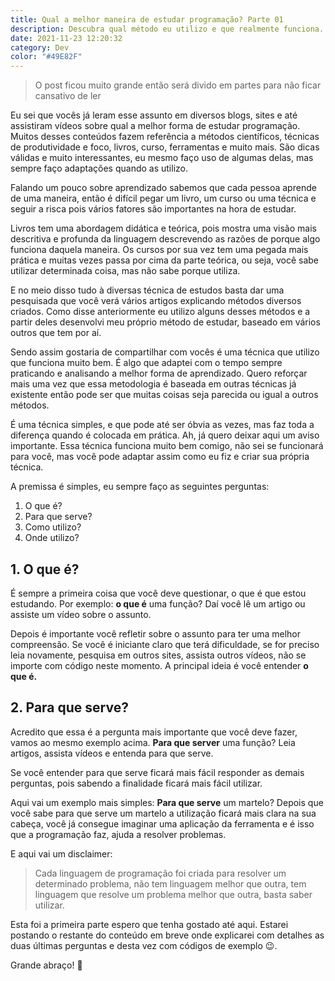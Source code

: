 ```yaml
---
title: Qual a melhor maneira de estudar programação? Parte 01
description: Descubra qual método eu utilizo e que realmente funciona.
date: 2021-11-23 12:20:32
category: Dev
color: "#49E82F"
---
```

> O post ficou muito grande então será divido em partes para não ficar cansativo de ler



Eu sei que vocês já leram esse assunto em diversos blogs, sites e até assistiram vídeos sobre qual a melhor forma de estudar programação. Muitos desses conteúdos fazem referência a métodos científicos, técnicas de produtividade e foco, livros, curso, ferramentas e muito mais. São dicas válidas e muito interessantes, eu mesmo faço uso de algumas delas, mas sempre faço adaptações quando as utilizo.

Falando um pouco sobre aprendizado sabemos que cada pessoa aprende de uma maneira, então é difícil pegar um livro, um curso ou uma técnica e seguir a risca pois vários fatores são importantes na hora de estudar. 

Livros tem uma abordagem didática e teórica, pois mostra uma visão mais descritiva e profunda da linguagem descrevendo as razões de porque algo funciona daquela maneira. Os cursos por sua vez tem uma pegada mais prática e muitas vezes passa por cima da parte teórica, ou seja, você sabe utilizar determinada coisa, mas não sabe porque utiliza.

E no meio disso tudo à diversas técnica de estudos basta dar uma pesquisada que você verá vários artigos explicando métodos diversos criados. Como disse anteriormente eu utilizo alguns desses métodos e a partir deles desenvolvi meu próprio método de estudar, baseado em vários outros que tem por aí.

Sendo assim gostaria de compartilhar com vocês é uma técnica que utilizo que funciona muito bem. É algo que adaptei com o tempo sempre praticando e analisando a melhor forma de aprendizado. Quero reforçar mais uma vez que essa metodologia é baseada em outras técnicas já existente então pode ser que muitas coisas seja parecida ou igual a outros métodos.

É uma técnica simples, e que pode até ser óbvia as vezes, mas faz toda a diferença quando é colocada em prática. Ah, já quero deixar aqui um aviso importante. Essa técnica funciona muito bem comigo, não sei se funcionará para você, mas você pode adaptar assim como eu fiz e criar sua própria técnica.

A premissa é simples, eu sempre faço as seguintes perguntas:

1. O que é?
2. Para que serve?
3. Como utilizo?
4. Onde utilizo?

## 1. O que é? 



É sempre a primeira coisa que você deve questionar, o que é que estou estudando. Por exemplo: **o que é** uma função? Daí você lê um artigo ou assiste um vídeo sobre o assunto. 

Depois é importante você refletir sobre o assunto para ter uma melhor compreensão. Se você é iniciante claro que terá dificuldade, se for preciso leia novamente, pesquisa em outros sites, assista outros vídeos, não se importe com código neste momento. A principal ideia é você entender **o que é.**



## 2. Para que serve? 



Acredito que essa é a pergunta mais importante que você deve fazer, vamos ao mesmo exemplo acima. **Para que server** uma função? Leia artigos, assista vídeos e entenda para que serve.

Se você entender para que serve ficará mais fácil responder as demais perguntas, pois sabendo a finalidade ficará mais fácil utilizar. 

Aqui vai um exemplo mais simples: **Para que serve** um martelo? Depois que você sabe para que serve um martelo a utilização ficará mais clara na sua cabeça, você já consegue imaginar uma aplicação da ferramenta e é isso que a programação faz, ajuda a resolver problemas. 

E aqui vai um disclaimer:

> Cada linguagem de programação foi criada para resolver um determinado problema, não tem linguagem melhor que outra, tem linguagem que resolve um problema melhor que outra, basta saber utilizar.



Esta foi a primeira parte espero que tenha gostado até aqui. Estarei postando o restante do conteúdo em breve onde explicarei com detalhes as duas últimas perguntas e desta vez com códigos de exemplo 😉.



Grande abraço! 🤘